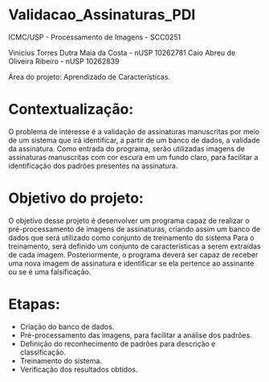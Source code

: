 # Validacao_Assinaturas_PDI
ICMC/USP - Processamento de Imagens - SCC0251

Vinicius Torres Dutra Maia da Costa	- nUSP 10262781
Caio Abreu de Oliveira Ribeiro		  - nUSP 10262839

Área do projeto: Aprendizado de Características.

# Contextualização:
O problema de interesse é a validação de assinaturas manuscritas por meio de um sistema que irá identificar, a partir de um banco de dados, a validade da assinatura. Como entrada do programa, serão utilizadas imagens de assinaturas manuscritas com cor escura em um fundo claro, para facilitar a identificação dos padrões presentes na assinatura.  

# Objetivo do projeto:
O objetivo desse projeto é desenvolver um programa capaz de realizar o pré-processamento de imagens de assinaturas, criando assim um banco de dados que será utilizado como conjunto de treinamento do sistema Para o treinamento, será definido um conjunto de características a serem extraídas de cada imagem. Posteriormente, o programa deverá ser capaz de receber uma nova imagem de assinatura e identificar se ela pertence ao assinante ou se é uma falsificação.
	
# Etapas:
- Criação do banco de dados.
- Pré-processamento das imagens, para facilitar a análise dos padrões.
- Definição do reconhecimento de padrões para descrição e  classificação.
- Treinamento do sistema.
- Verificação dos resultados obtidos.

